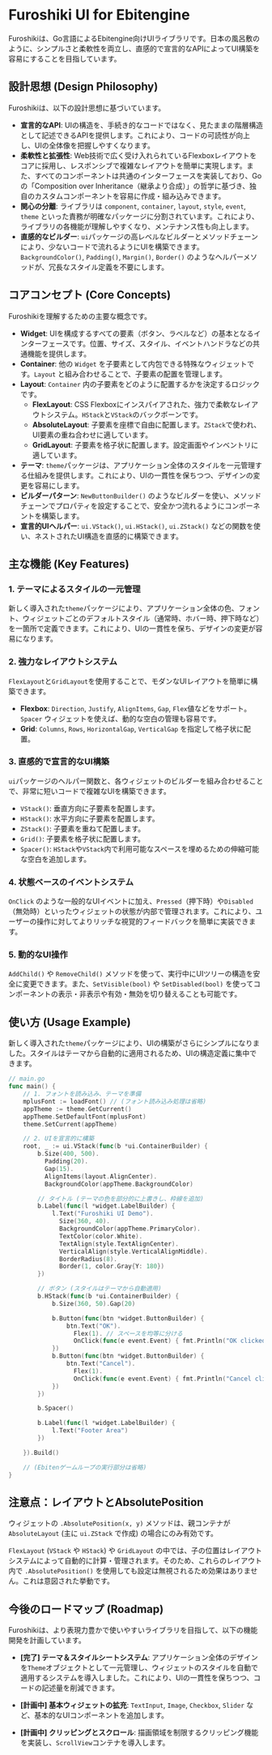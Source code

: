 # Furoshiki UI for Ebitengine

Furoshikiは、Go言語によるEbitengine向けUIライブラリです。日本の風呂敷のように、シンプルさと柔軟性を両立し、直感的で宣言的なAPIによってUI構築を容易にすることを目指しています。

## 設計思想 (Design Philosophy)

Furoshikiは、以下の設計思想に基づいています。

-   **宣言的なAPI**: UIの構造を、手続き的なコードではなく、見たままの階層構造として記述できるAPIを提供します。これにより、コードの可読性が向上し、UIの全体像を把握しやすくなります。
-   **柔軟性と拡張性**: Web技術で広く受け入れられているFlexboxレイアウトをコアに採用し、レスポンシブで複雑なレイアウトを簡単に実現します。また、すべてのコンポーネントは共通のインターフェースを実装しており、Goの「Composition over Inheritance（継承より合成）」の哲学に基づき、独自のカスタムコンポーネントを容易に作成・組み込みできます。
-   **関心の分離**: ライブラリは `component`, `container`, `layout`, `style`, `event`, `theme` といった責務が明確なパッケージに分割されています。これにより、ライブラリの各機能が理解しやすくなり、メンテナンス性も向上します。
-   **直感的なビルダー**: `ui`パッケージの高レベルなビルダーとメソッドチェーンにより、少ないコードで流れるようにUIを構築できます。`BackgroundColor()`, `Padding()`, `Margin()`, `Border()` のようなヘルパーメソッドが、冗長なスタイル定義を不要にします。

## コアコンセプト (Core Concepts)

Furoshikiを理解するための主要な概念です。

-   **Widget**: UIを構成するすべての要素（ボタン、ラベルなど）の基本となるインターフェースです。位置、サイズ、スタイル、イベントハンドラなどの共通機能を提供します。
-   **Container**: 他の `Widget` を子要素として内包できる特殊なウィジェットです。`Layout` と組み合わせることで、子要素の配置を管理します。
-   **Layout**: `Container` 内の子要素をどのように配置するかを決定するロジックです。
    -   **FlexLayout**: CSS Flexboxにインスパイアされた、強力で柔軟なレイアウトシステム。`HStack`と`VStack`のバックボーンです。
    -   **AbsoluteLayout**: 子要素を座標で自由に配置します。`ZStack`で使われ、UI要素の重ね合わせに適しています。
    -   **GridLayout**: 子要素を格子状に配置します。設定画面やインベントリに適しています。
-   **テーマ**: `theme`パッケージは、アプリケーション全体のスタイルを一元管理する仕組みを提供します。これにより、UIの一貫性を保ちつつ、デザインの変更を容易にします。
-   **ビルダーパターン**: `NewButtonBuilder()` のようなビルダーを使い、メソッドチェーンでプロパティを設定することで、安全かつ流れるようにコンポーネントを構築します。
-   **宣言的UIヘルパー**: `ui.VStack()`, `ui.HStack()`, `ui.ZStack()` などの関数を使い、ネストされたUI構造を直感的に構築できます。

## 主な機能 (Key Features)

### 1. テーマによるスタイルの一元管理

新しく導入された`theme`パッケージにより、アプリケーション全体の色、フォント、ウィジェットごとのデフォルトスタイル（通常時、ホバー時、押下時など）を一箇所で定義できます。これにより、UIの一貫性を保ち、デザインの変更が容易になります。

### 2. 強力なレイアウトシステム

`FlexLayout`と`GridLayout`を使用することで、モダンなUIレイアウトを簡単に構築できます。

-   **Flexbox**: `Direction`, `Justify`, `AlignItems`, `Gap`, `Flex`値などをサポート。`Spacer` ウィジェットを使えば、動的な空白の管理も容易です。
-   **Grid**: `Columns`, `Rows`, `HorizontalGap`, `VerticalGap` を指定して格子状に配置。

### 3. 直感的で宣言的なUI構築

`ui`パッケージのヘルパー関数と、各ウィジェットのビルダーを組み合わせることで、非常に短いコードで複雑なUIを構築できます。

-   `VStack()`: 垂直方向に子要素を配置します。
-   `HStack()`: 水平方向に子要素を配置します。
-   `ZStack()`: 子要素を重ねて配置します。
-   `Grid()`: 子要素を格子状に配置します。
-   `Spacer()`: `HStack`や`VStack`内で利用可能なスペースを埋めるための伸縮可能な空白を追加します。

### 4. 状態ベースのイベントシステム

`OnClick` のような一般的なUIイベントに加え、`Pressed`（押下時）や`Disabled`（無効時）といったウィジェットの状態が内部で管理されます。これにより、ユーザーの操作に対してよりリッチな視覚的フィードバックを簡単に実装できます。

### 5. 動的なUI操作

`AddChild()` や `RemoveChild()` メソッドを使って、実行中にUIツリーの構造を安全に変更できます。また、`SetVisible(bool)` や `SetDisabled(bool)` を使ってコンポーネントの表示・非表示や有効・無効を切り替えることも可能です。

## 使い方 (Usage Example)

新しく導入された`theme`パッケージにより、UIの構築がさらにシンプルになりました。スタイルはテーマから自動的に適用されるため、UIの構造定義に集中できます。

```go
// main.go
func main() {
    // 1. フォントを読み込み、テーマを準備
    mplusFont := loadFont() // (フォント読み込み処理は省略)
    appTheme := theme.GetCurrent()
    appTheme.SetDefaultFont(mplusFont)
    theme.SetCurrent(appTheme)

    // 2. UIを宣言的に構築
    root, _ := ui.VStack(func(b *ui.ContainerBuilder) {
        b.Size(400, 500).
          Padding(20).
          Gap(15).
          AlignItems(layout.AlignCenter).
          BackgroundColor(appTheme.BackgroundColor)

        // タイトル (テーマの色を部分的に上書きし、枠線を追加)
        b.Label(func(l *widget.LabelBuilder) {
            l.Text("Furoshiki UI Demo").
              Size(360, 40).
              BackgroundColor(appTheme.PrimaryColor).
              TextColor(color.White).
              TextAlign(style.TextAlignCenter).
              VerticalAlign(style.VerticalAlignMiddle).
              BorderRadius(8).
              Border(1, color.Gray{Y: 180})
        })

        // ボタン (スタイルはテーマから自動適用)
        b.HStack(func(b *ui.ContainerBuilder) {
            b.Size(360, 50).Gap(20)

            b.Button(func(btn *widget.ButtonBuilder) {
                btn.Text("OK").
                  Flex(1). // スペースを均等に分ける
                  OnClick(func(e event.Event) { fmt.Println("OK clicked") })
            })
            b.Button(func(btn *widget.ButtonBuilder) {
                btn.Text("Cancel").
                  Flex(1).
                  OnClick(func(e event.Event) { fmt.Println("Cancel clicked") })
            })
        })

        b.Spacer()

        b.Label(func(l *widget.LabelBuilder) {
            l.Text("Footer Area")
        })

    }).Build()

    // (Ebitenゲームループの実行部分は省略)
}
```

## 注意点：レイアウトとAbsolutePosition

ウィジェットの `.AbsolutePosition(x, y)` メソッドは、親コンテナが `AbsoluteLayout` (主に `ui.ZStack` で作成) の場合にのみ有効です。

`FlexLayout` (`VStack` や `HStack`) や `GridLayout` の中では、子の位置はレイアウトシステムによって自動的に計算・管理されます。そのため、これらのレイアウト内で `.AbsolutePosition()` を使用しても設定は無視されるため効果はありません。これは意図された挙動です。

## 今後のロードマップ (Roadmap)

Furoshikiは、より表現力豊かで使いやすいライブラリを目指して、以下の機能開発を計画しています。

-   **[完了] テーマ＆スタイルシートシステム**: アプリケーション全体のデザインを`Theme`オブジェクトとして一元管理し、ウィジェットのスタイルを自動で適用するシステムを導入しました。これにより、UIの一貫性を保ちつつ、コードの記述量を削減できます。

-   **[計画中] 基本ウィジェットの拡充**: `TextInput`, `Image`, `Checkbox`, `Slider` など、基本的なUIコンポーネントを追加します。

-   **[計画中] クリッピングとスクロール**: 描画領域を制限するクリッピング機能を実装し、`ScrollView`コンテナを導入します。